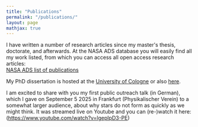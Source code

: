 ```yaml
---
title: "Publications"
permalink: "/publications/"
layout: page
mathjax: true
---
```


I have written a number of research articles since my master's thesis, doctorate, and afterwards. At the NASA ADS database you will easily find all my work listed, from which you can access all open access research articles:  
[NASA ADS list of publications](https://ui.adsabs.harvard.edu/search/fq=%7B!type%3Daqp%20v%3D%24fq_database%7D&fq_database=(database%3Aastronomy%20OR%20database%3Aphysics)&q=%20author%3A"keilmann%2C%20eduard"&sort=date%20desc%2C%20bibcode%20desc&p_=0)  



My PhD dissertation is hosted at the [University of Cologne](https://kups.ub.uni-koeln.de/78534/) or also [here](assets/Dissertation_Eduard_Keilmann_publ_komp.pdf).


I am excited to share with you my first public outreach talk (in German), which I gave on September 5 2025 in Frankfurt (Physikalischer Verein) to a somewhat larger audience, about why stars do not form as quickly as we might think. It was streamed live on Youtube and you can (re-)watch it here: 
(https://www.youtube.com/watch?v=lgepIpD3-PE)
